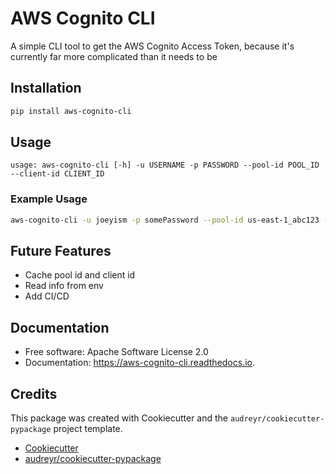 # AWS Cognito CLI
A simple CLI tool to get the AWS Cognito Access Token, because it's currently far more complicated than it needs to be

## Installation
```bash
pip install aws-cognito-cli
```

## Usage
```
usage: aws-cognito-cli [-h] -u USERNAME -p PASSWORD --pool-id POOL_ID --client-id CLIENT_ID
```

### Example Usage
```bash
aws-cognito-cli -u joeyism -p somePassword --pool-id us-east-1_abc123 --client-id ABCDEFGHIJKLMN1234567890
```

## Future Features
* Cache pool id and client id
* Read info from env
* Add CI/CD


## Documentation
* Free software: Apache Software License 2.0
* Documentation: https://aws-cognito-cli.readthedocs.io.


## Credits
This package was created with Cookiecutter and the `audreyr/cookiecutter-pypackage` project template.

* [Cookiecutter](https://github.com/audreyr/cookiecutter)
* [audreyr/cookiecutter-pypackage](https://github.com/audreyr/cookiecutter-pypackage)
